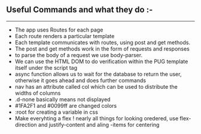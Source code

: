 ## Useful Commands and what they do :-

---

* The app uses Routes for each page
* Each route renders a particular template
* Each template communicates with routes, using post and get methods.
* The post and get methods work in the form of requests and responses
* to parse the body of a request we use body-parser.
* We can use the HTML DOM to do verification within the PUG template itself under the script tag
* async function allows us to wait for the database to return the user, otherwise it goes ahead and does further commands
* nav has an attribute called col which can be used to distribute the widths of columns
* .d-none basically means not displayed
* #1FA2F1 and #0099ff are changed colors
* :root for creating a variable in css
* Make everyhting a flex ! nearly all things for looking oredered, use flex-direction and justify-content and aling -items for centering